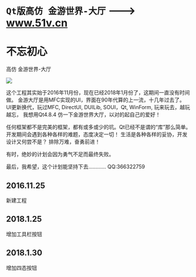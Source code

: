 `Qt版高仿 金游世界-大厅` ---> www.51v.cn
===

# 不忘初心
高仿 金游世界-大厅

![](http://www.51v.cn/Files/New51v/top_move_img_1.png ) 

这个工程其实始于2016年11月份，现在已经2018年1月份了，这期间一直没有时间做。
金游大厅是用MFC实现的UI，界面在90年代算的上一流，十几年过去了。
UI更新换代，玩过MFC, DirectUI, DUILib, SOUI，Qt, WinForm, 玩来玩去，越玩越忘，
我想用Qt4.8.4 仿一下金游世界大厅，以对的起自己的爱好！

任何框架都不是完美的框架，都有或多或少的坑。Qt已经不是谓的“库”那么简单。
开发期间会遇到各种各样的难题，态度决定一切！
生活是各种各样的妥协，开发设计又何尝不是？
排除万难，奋勇前进！

有时，绝妙的计划会因为勇气不足而最终失败。

最后，我希望，这个计划能坚持下去………… QQ:366322759

## 2016.11.25
新建工程

## 2018.1.25
增加工具栏按钮

## 2018.1.30
增加四态按钮